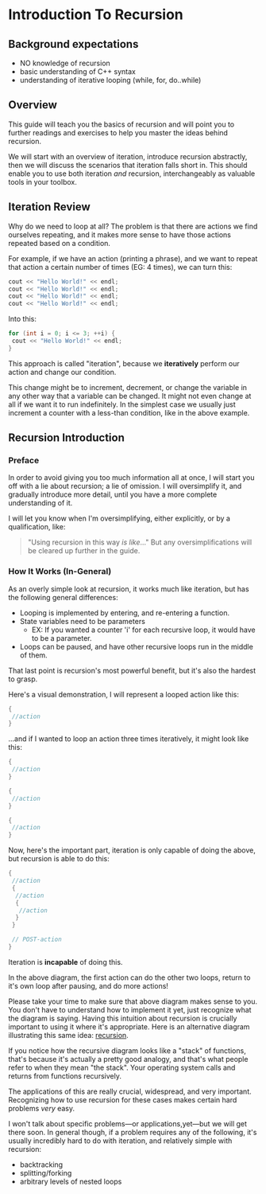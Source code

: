 # Introduction To Recursion

## Background expectations

* NO knowledge of recursion
* basic understanding of C++ syntax
* understanding of iterative looping (while, for, do..while)

## Overview

This guide will teach you the basics of recursion and will point you to further readings and exercises to help you master the ideas behind recursion.

We will start with an overview of iteration, introduce recursion abstractly, then we will discuss the scenarios that iteration falls short in. This should enable you to use both iteration *and* recursion, interchangeably as valuable tools in your toolbox.

## Iteration Review

Why do we need to loop at all? The problem is that there are actions we find ourselves repeating, and it makes more sense to have those actions repeated based on a condition.

For example, if we have an action (printing a phrase), and we want to repeat that action a certain number of times (EG: 4 times), we can turn this:

```c++
cout << "Hello World!" << endl;
cout << "Hello World!" << endl;
cout << "Hello World!" << endl;
cout << "Hello World!" << endl;
```

Into this:

```c++
for (int i = 0; i <= 3; ++i) {
 cout << "Hello World!" << endl;
}
```

This approach is called "iteration", because we **iteratively** perform our action and change our condition.

This change might be to increment, decrement, or change the variable in any other way that a variable can be changed. It might not even change at all if we want it to run indefinitely. In the simplest case we usually just increment a counter with a less-than condition, like in the above example.

## Recursion Introduction

### Preface

In order to avoid giving you too much information all at once, I will start you off with a lie about recursion; a lie of omission. I will oversimplify it, and gradually introduce more detail, until you have a more complete understanding of it.

I will let you know when I'm oversimplifying, either explicitly, or by a qualification, like:
> "Using recursion in this way *is like*..."
But any oversimplifications will be cleared up further in the guide.

### How It Works (In-General)

As an overly simple look at recursion, it works much like iteration, but has the following general differences:

* Looping is implemented by entering, and re-entering a function.
* State variables need to be parameters
  * EX: If you wanted a counter 'i' for each recursive loop, it would have to
    be a parameter.
* Loops can be paused, and have other recursive loops run in the middle of them.

That last point is recursion's most powerful benefit, but it's also the hardest to grasp.

Here's a visual demonstration, I will represent a looped action like this:

```c++
{
 //action
}
```

...and if I wanted to loop an action three times iteratively, it might look like
this:

```c++
{
 //action
}

{
 //action
}

{
 //action
}
```

Now, here's the important part, iteration is only capable of doing the above, but recursion is able to do this:

```c++
{
 //action
 {
  //action
  {
   //action
  }
 }

 // POST-action
}
```

Iteration is **incapable** of doing this.

In the above diagram, the first action can do the other two loops, return to it's own loop after pausing, and do more actions!

Please take your time to make sure that above diagram makes sense to you. You don't have to understand how to implement it yet, just recognize what the diagram is saying. Having this intuition about recursion is crucially important to using it where it's appropriate. Here is an alternative diagram illustrating this same idea: [recursion](./recursion_diagram.png).

If you notice how the recursive diagram looks like a "stack" of functions, that's because it's actually a pretty good analogy, and that's what people refer to when they mean "the stack". Your operating system calls and returns from functions recursively.

The applications of this are really crucial, widespread, and very important. Recognizing how to use recursion for these cases makes certain hard problems *very* easy.

I won't talk about specific problems—or applications,yet—but we will get there soon. In general though, if a problem requires any of the following, it's usually incredibly hard to do with iteration, and relatively simple with recursion:

* backtracking
* splitting/forking
* arbitrary levels of nested loops
